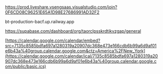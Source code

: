 https://prod.liveshare.vsengsaas.visualstudio.com/join?0F6CD08C96251E65A1D98E27686991AD32F2


bt-production-bacf.up.railway.app

https://supabase.com/dashboard/org/taorclpsskrdtikvzgap/general

[https://calendar.google.com/calendar/embed?src=7135c8585bdfa697a1280319a20907dc368e473e166cdb6b99a6d9af01e6b43a%40group.calendar.google.com&ctz=America%2FNew_York](https://calendar.google.com/calendar/ical/7135c8585bdfa697a1280319a20907dc368e473e166cdb6b99a6d9af01e6b43a%40group.calendar.google.com/public/basic.ics)
